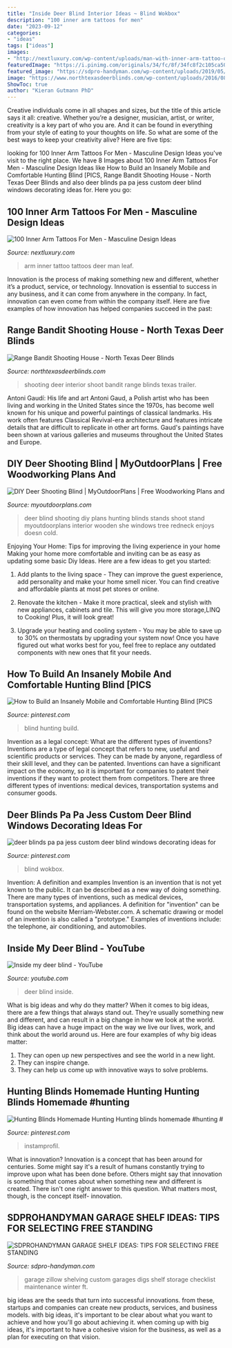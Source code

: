 ```yaml
---
title: "Inside Deer Blind Interior Ideas ~ Blind Wokbox"
description: "100 inner arm tattoos for men"
date: "2023-09-12"
categories:
- "ideas"
tags: ["ideas"]
images:
- "http://nextluxury.com/wp-content/uploads/man-with-inner-arm-tattoo-of-leaf-with-deer.jpg"
featuredImage: "https://i.pinimg.com/originals/34/fc/8f/34fc8f2c105ca50fd6a34e10b0409c76.jpg"
featured_image: "https://sdpro-handyman.com/wp-content/uploads/2019/05/storage-bins-garage.jpg"
image: "https://www.northtexasdeerblinds.com/wp-content/uploads/2016/08/m_DSC_0466.jpg"
ShowToc: true
author: "Kieran Gutmann PhD"
---
```



Creative individuals come in all shapes and sizes, but the title of this article says it all: creative. Whether you’re a designer, musician, artist, or writer, creativity is a key part of who you are. And it can be found in everything from your style of eating to your thoughts on life. So what are some of the best ways to keep your creativity alive? Here are five tips: 

	

		
looking for 100 Inner Arm Tattoos For Men - Masculine Design Ideas you've visit to the right place. We have 8 Images about 100 Inner Arm Tattoos For Men - Masculine Design Ideas like How to Build an Insanely Mobile and Comfortable Hunting Blind [PICS, Range Bandit Shooting House - North Texas Deer Blinds and also deer blinds pa pa jess custom deer blind windows decorating ideas for. Here you go:
		
    
## 100 Inner Arm Tattoos For Men - Masculine Design Ideas

<img loading=lazy src="http://nextluxury.com/wp-content/uploads/man-with-inner-arm-tattoo-of-leaf-with-deer.jpg" onerror="this.onerror=null;this.src='https://tse4.mm.bing.net/th?id=OIP.bQyIlXJOIgllD14DO9JHRQHaHa&amp;pid=15.1';" alt="100 Inner Arm Tattoos For Men - Masculine Design Ideas">

_Source: nextluxury.com_

>arm inner tattoo tattoos deer man leaf. 

	

Innovation is the process of making something new and different, whether it’s a product, service, or technology. Innovation is essential to success in any business, and it can come from anywhere in the company. In fact, innovation can even come from within the company itself. Here are five examples of how innovation has helped companies succeed in the past:

    
## Range Bandit Shooting House - North Texas Deer Blinds

<img loading=lazy src="https://www.northtexasdeerblinds.com/wp-content/uploads/2016/08/m_DSC_0466.jpg" onerror="this.onerror=null;this.src='https://tse2.mm.bing.net/th?id=OIP.nSlCztJBbmKQDFhlfTwrzgHaE5&amp;pid=15.1';" alt="Range Bandit Shooting House - North Texas Deer Blinds">

_Source: northtexasdeerblinds.com_

>shooting deer interior shoot bandit range blinds texas trailer. 

	

Antoni Gaudí: His life and art
Antoni Gaud, a Polish artist who has been living and working in the United States since the 1970s, has become well known for his unique and powerful paintings of classical landmarks. His work often features Classical Revival-era architecture and features intricate details that are difficult to replicate in other art forms. Gaud's paintings have been shown at various galleries and museums throughout the United States and Europe.

    
## DIY Deer Shooting Blind | MyOutdoorPlans | Free Woodworking Plans And

<img loading=lazy src="http://myoutdoorplans.com/wp-content/uploads/2016/07/Deer-blind-interior.jpg" onerror="this.onerror=null;this.src='https://tse2.mm.bing.net/th?id=OIP.MLnHhsJE8ZH1PwsaXJucYwHaNK&amp;pid=15.1';" alt="DIY Deer Shooting Blind | MyOutdoorPlans | Free Woodworking Plans and">

_Source: myoutdoorplans.com_

>deer blind shooting diy plans hunting blinds stands shoot stand myoutdoorplans interior wooden she windows tree redneck enjoys doesn cold. 

	

Enjoying Your Home: Tips for improving the living experience in your home
Making your home more comfortable and inviting can be as easy as updating some basic Diy Ideas. Here are a few ideas to get you started:
1. Add plants to the living space - They can improve the guest experience, add personality and make your home smell nicer. You can find creative and affordable plants at most pet stores or online.

2. Renovate the kitchen - Make it more practical, sleek and stylish with new appliances, cabinets and tile. This will give you more storage,LINQ to Cooking! Plus, it will look great!

3. Upgrade your heating and cooling system - You may be able to save up to 30% on thermostats by upgrading your system now! Once you have figured out what works best for you, feel free to replace any outdated components with new ones that fit your needs.

    
## How To Build An Insanely Mobile And Comfortable Hunting Blind [PICS

<img loading=lazy src="https://s-media-cache-ak0.pinimg.com/736x/85/81/6c/85816c38bfe50750fee04946516e6af3.jpg" onerror="this.onerror=null;this.src='https://tse3.mm.bing.net/th?id=OIP.lpfdSmQz87bnObE994yJdQHaLG&amp;pid=15.1';" alt="How to Build an Insanely Mobile and Comfortable Hunting Blind [PICS">

_Source: pinterest.com_

>blind hunting build. 

	

Invention as a legal concept: What are the different types of inventions?
Inventions are a type of legal concept that refers to new, useful and scientific products or services. They can be made by anyone, regardless of their skill level, and they can be patented. Inventions can have a significant impact on the economy, so it is important for companies to patent their inventions if they want to protect them from competitors. There are three different types of inventions: medical devices, transportation systems and consumer goods.

    
## Deer Blinds Pa Pa Jess Custom Deer Blind Windows Decorating Ideas For

<img loading=lazy src="https://i.pinimg.com/originals/34/fc/8f/34fc8f2c105ca50fd6a34e10b0409c76.jpg" onerror="this.onerror=null;this.src='https://tse2.mm.bing.net/th?id=OIP.IQp3Kgvky7jIMvQyJcEyfwHaEK&amp;pid=15.1';" alt="deer blinds pa pa jess custom deer blind windows decorating ideas for">

_Source: pinterest.com_

>blind wokbox. 

	

Invention: A definition and examples
Invention is an invention that is not yet known to the public. It can be described as a new way of doing something. There are many types of inventions, such as medical devices, transportation systems, and appliances. 
A definition for "invention" can be found on the website Merriam-Webster.com. A schematic drawing or model of an invention is also called a "prototype." 
Examples of inventions include: the telephone, air conditioning, and automobiles.

    
## Inside My Deer Blind - YouTube

<img loading=lazy src="https://i.ytimg.com/vi/bKRahqsNAI8/hqdefault.jpg" onerror="this.onerror=null;this.src='https://tse2.mm.bing.net/th?id=OIP.CPniriwUXhYQnnMJnG4wawHaFj&amp;pid=15.1';" alt="Inside my deer blind - YouTube">

_Source: youtube.com_

>deer blind inside. 

	

What is big ideas and why do they matter?
When it comes to big ideas, there are a few things that always stand out. They’re usually something new and different, and can result in a big change in how we look at the world. Big ideas can have a huge impact on the way we live our lives, work, and think about the world around us. Here are four examples of why big ideas matter: 
1. They can open up new perspectives and see the world in a new light.
2. They can inspire change.
3. They can help us come up with innovative ways to solve problems.

    
## Hunting Blinds Homemade Hunting Hunting Blinds Homemade #hunting #

<img loading=lazy src="https://i.pinimg.com/736x/83/62/66/8362667f3d21f2638802637cf8f97227.jpg" onerror="this.onerror=null;this.src='https://tse3.mm.bing.net/th?id=OIP.C28QGrEPHWh7qWSUoOM8KwHaN0&amp;pid=15.1';" alt="Hunting Blinds Homemade Hunting Hunting blinds homemade #hunting #">

_Source: pinterest.com_

>instamprofil. 

	

What is innovation?
Innovation is a concept that has been around for centuries. Some might say it's a result of humans constantly trying to improve upon what has been done before. Others might say that innovation is something that comes about when something new and different is created. There isn't one right answer to this question. What matters most, though, is the concept itself- innovation.

    
## SDPROHANDYMAN GARAGE SHELF IDEAS: TIPS FOR SELECTING FREE STANDING

<img loading=lazy src="https://sdpro-handyman.com/wp-content/uploads/2019/05/storage-bins-garage.jpg" onerror="this.onerror=null;this.src='https://tse4.mm.bing.net/th?id=OIP.3gRNJ1ykHwoR1D91vTN8IwHaE8&amp;pid=15.1';" alt="SDPROHANDYMAN GARAGE SHELF IDEAS: TIPS FOR SELECTING FREE STANDING">

_Source: sdpro-handyman.com_

>garage zillow shelving custom garages digs shelf storage checklist maintenance winter ft. 

	

big ideas are the seeds that turn into successful innovations. from these, startups and companies can create new products, services, and business models. with big ideas, it's important to be clear about what you want to achieve and how you'll go about achieving it. when coming up with big ideas, it's important to have a cohesive vision for the business, as well as a plan for executing on that vision.

